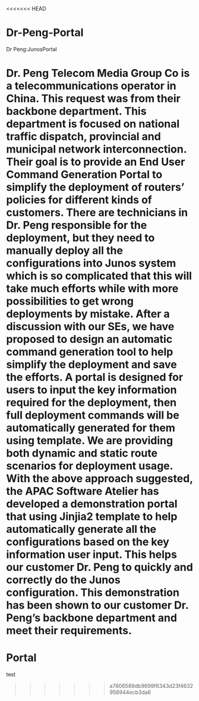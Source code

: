 <<<<<<< HEAD
# Dr-Peng-Portal
Dr Peng:JunosPortal 

Dr. Peng Telecom Media Group Co is a telecommunications operator in China. This request was from their backbone department. This department is focused on national traffic dispatch, provincial and municipal network interconnection. Their goal is to provide an End User Command Generation Portal to simplify the deployment of routers’ policies for different kinds of customers. There are technicians in Dr. Peng responsible for the deployment, but they need to manually deploy all the configurations into Junos system which is so complicated that this will take much efforts while with more possibilities to get wrong deployments by mistake.
After a discussion with our SEs, we have proposed to design an automatic command generation tool to help simplify the deployment and save the efforts. A portal is designed for users to input the key information required for the deployment, then full deployment commands will be automatically generated for them using template. We are providing both dynamic and static route scenarios for deployment usage. 
With the above approach suggested, the APAC Software Atelier has developed a demonstration portal that using Jinjia2 template to help automatically generate all the configurations based on the key information user input. This helps our customer Dr. Peng to quickly and correctly do the Junos configuration. This demonstration has been shown to our customer Dr. Peng’s backbone department and meet their requirements.
=======
# Portal
test
>>>>>>> a7806589db9699f6343d23f4632958944ecb3da6
